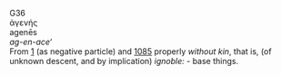 G36  
ἀγενής  
agenēs  
*ag-en-ace‘*  
From [1](g0001) (as negative particle) and [1085](g1085) properly
*without* *kin*, that is, (of unknown descent, and by implication)
*ignoble:* - base things.  
